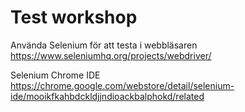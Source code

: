 # Test workshop

Använda Selenium för att testa i webbläsaren
https://www.seleniumhq.org/projects/webdriver/

Selenium Chrome IDE
https://chrome.google.com/webstore/detail/selenium-ide/mooikfkahbdckldjjndioackbalphokd/related